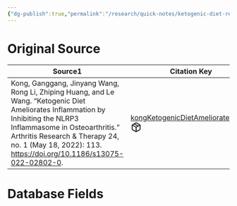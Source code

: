 ```yaml
---
{"dg-publish":true,"permalink":"/research/quick-notes/ketogenic-diet-reduces-progression-of-osteoarthritis-via-nlrp-3-inhibition/"}
---
```


# Original Source
<div><table class="dataview table-view-table"><thead class="table-view-thead"><tr class="table-view-tr-header"><th class="table-view-th"><span>Source</span><span class="dataview small-text">1</span></th><th class="table-view-th"><span>Citation Key</span></th></tr></thead><tbody class="table-view-tbody"><tr><td><span>Kong, Ganggang, Jinyang Wang, Rong Li, Zhiping Huang, and Le Wang. “Ketogenic Diet Ameliorates Inflammation by Inhibiting the NLRP3 Inflammasome in Osteoarthritis.” Arthritis Research &amp; Therapy 24, no. 1 (May 18, 2022): 113. <a rel="noopener" class="external-link" href="https://doi.org/10.1186/s13075-022-02802-0" target="_blank">https://doi.org/10.1186/s13075-022-02802-0</a>.</span></td><td><span><a data-tooltip-position="top" aria-label="Research/Evidence Sources/kongKetogenicDietAmeliorates2022.md" data-href="Research/Evidence Sources/kongKetogenicDietAmeliorates2022.md" href="Research/Evidence Sources/kongKetogenicDietAmeliorates2022.md" class="internal-link" target="_blank" rel="noopener" fileclass-name="Research Links">kongKetogenicDietAmeliorates2022</a><a class="metadata-menu fileclass-icon"><svg xmlns="http://www.w3.org/2000/svg" width="24" height="24" viewBox="0 0 24 24" fill="none" stroke="currentColor" stroke-width="2" stroke-linecap="round" stroke-linejoin="round" class="svg-icon lucide-package"><path d="m7.5 4.27 9 5.15"></path><path d="M21 8a2 2 0 0 0-1-1.73l-7-4a2 2 0 0 0-2 0l-7 4A2 2 0 0 0 3 8v8a2 2 0 0 0 1 1.73l7 4a2 2 0 0 0 2 0l7-4A2 2 0 0 0 21 16Z"></path><path d="m3.3 7 8.7 5 8.7-5"></path><path d="M12 22V12"></path></svg></a></span></td></tr></tbody></table></div>

# Database Fields